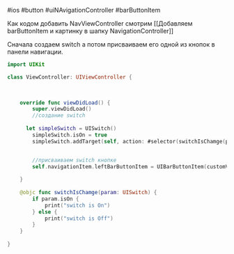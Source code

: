 #ios #button #uiNAvigationController #barButtonItem 


Как кодом добавить NavViewController смотрим [[Добавляем barButtonItem и картинку в шапку NavigationController]]

Сначала создаем switch а потом присваиваем его одной из кнопок в панели навигации.

```swift
import UIKit

class ViewController: UIViewController {

   
    
    override func viewDidLoad() {
        super.viewDidLoad()
        //создание switch 
        
      let simpleSwitch = UISwitch()
        simpleSwitch.isOn = true
        simpleSwitch.addTarget(self, action: #selector(switchIsChamge(param:)), for: .valueChanged)


		//присваиваем switch кнопке
        self.navigationItem.leftBarButtonItem = UIBarButtonItem(customView: simpleSwitch)
        
    }
    
    @objc func switchIsChamge(param: UISwitch) {
        if param.isOn {
            print("switch is On")
        } else {
            print("switch is Off")
        }
    }
    
}
```
